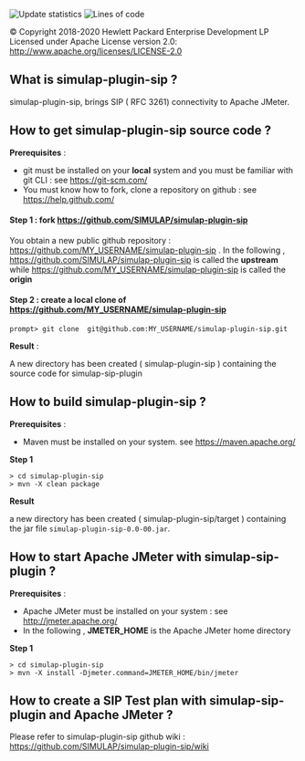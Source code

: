 ![Update statistics](https://github.com/SIMULAP/simulap-plugin-sip/workflows/Update%20statistics/badge.svg) ![Lines of code](https://github.com/SIMULAP/simulap-plugin-sip/workflows/Update%20statistics/loc_badge.svg)

© Copyright 2018-2020 Hewlett Packard Enterprise Development LP
Licensed under Apache License version 2.0: http://www.apache.org/licenses/LICENSE-2.0

## What is simulap-plugin-sip ?
simulap-plugin-sip, brings SIP ( RFC 3261) connectivity to Apache JMeter.
 


## How to get simulap-plugin-sip source code ?

__Prerequisites__ : 

* git must be installed on your __local__ system and you must be familiar with git CLI  : see https://git-scm.com/
* You must know how to fork, clone a repository on github  : see https://help.github.com/

#### __Step 1__ : fork https://github.com/SIMULAP/simulap-plugin-sip

You obtain a new public github repository  : https://github.com/MY_USERNAME/simulap-plugin-sip .
In the following , https://github.com/SIMULAP/simulap-plugin-sip is called the __upstream__ while https://github.com/MY_USERNAME/simulap-plugin-sip is called the __origin__

#### __Step 2__ : create a local clone of https://github.com/MY_USERNAME/simulap-plugin-sip

```
prompt> git clone  git@github.com:MY_USERNAME/simulap-plugin-sip.git
```

__Result__ :

A new directory has been created ( simulap-plugin-sip ) containing the source code for simulap-sip-plugin



## How to build simulap-plugin-sip  ?

__Prerequisites__ : 
* Maven must be installed on your system. see https://maven.apache.org/

__Step 1__

```
> cd simulap-plugin-sip
> mvn -X clean package 
```
__Result__

a new directory has been created ( simulap-plugin-sip/target ) containing the jar file `simulap-plugin-sip-0.0-00.jar`.



## How to start Apache JMeter with simulap-sip-plugin ?

__Prerequisites__ :
* Apache JMeter must be installed on your system : see http://jmeter.apache.org/
* In the following ,  __JMETER_HOME__ is the Apache JMeter home directory

__Step 1__

```
> cd simulap-plugin-sip
> mvn -X install -Djmeter.command=JMETER_HOME/bin/jmeter 
```


## How to create a SIP Test plan with  simulap-sip-plugin and Apache JMeter ?

Please refer to simulap-plugin-sip github wiki : https://github.com/SIMULAP/simulap-plugin-sip/wiki


